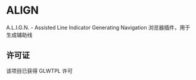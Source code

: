 # ALIGN
A.L.I.G.N. - Assisted Line Indicator Generating Navigation
浏览器插件，用于生成辅助线

## 许可证
该项目已获得 GLWTPL 许可

